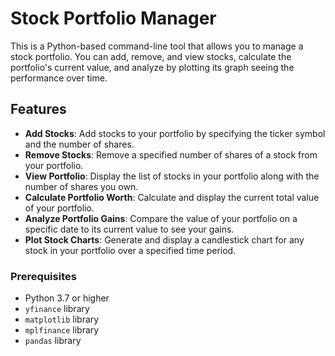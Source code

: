 # Stock Portfolio Manager

This is a Python-based command-line tool that allows you to manage a stock portfolio. You can add, remove, and view stocks, calculate the portfolio's current value, and analyze by plotting its graph seeing the performance over time.

## Features

- **Add Stocks**: Add stocks to your portfolio by specifying the ticker symbol and the number of shares.
- **Remove Stocks**: Remove a specified number of shares of a stock from your portfolio.
- **View Portfolio**: Display the list of stocks in your portfolio along with the number of shares you own.
- **Calculate Portfolio Worth**: Calculate and display the current total value of your portfolio.
- **Analyze Portfolio Gains**: Compare the value of your portfolio on a specific date to its current value to see your gains.
- **Plot Stock Charts**: Generate and display a candlestick chart for any stock in your portfolio over a specified time period.

### Prerequisites

- Python 3.7 or higher
- `yfinance` library
- `matplotlib` library
- `mplfinance` library
- `pandas` library
